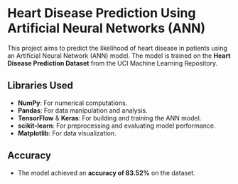 # Heart Disease Prediction Using Artificial Neural Networks (ANN)

This project aims to predict the likelihood of heart disease in patients using an Artificial Neural Network (ANN) model. The model is trained on the **Heart Disease Prediction Dataset** from the UCI Machine Learning Repository.

## Libraries Used

- **NumPy**: For numerical computations.
- **Pandas**: For data manipulation and analysis.
- **TensorFlow** & **Keras**: For building and training the ANN model.
- **scikit-learn**: For preprocessing and evaluating model performance.
- **Matplotlib**: For data visualization.

## Accuracy

- The model achieved an **accuracy of 83.52%** on the dataset.
